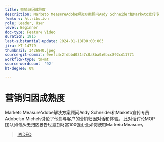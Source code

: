 ```yaml
---
title: 营销归因成熟度
description: Marketo MeasureAdobe解决方案顾问Andy Schneider和Marketo宣传专员AdobeIan Michels讨论了他们与客户的营销归因对话和体验。  此对话讨论MOP团队如何从无归因报告过渡到财富100强企业如何使用Marketo Measure。
feature: Attribution
role: Leader, User
level: Beginner
doc-type: Feature Video
duration: 1915
last-substantial-update: 2024-01-18T00:00:00Z
jira: KT-14779
thumbnail: 3426840.jpeg
source-git-commit: 9eefc4c2fdbbd031a7c0a8ba0a6bcc892cd11771
workflow-type: tm+mt
source-wordcount: '92'
ht-degree: 0%

---
```



# 营销归因成熟度

Marketo MeasureAdobe解决方案顾问Andy Schneider和Marketo宣传专员AdobeIan Michels讨论了他们与客户的营销归因对话和体验。  此对话讨论MOP团队如何从无归因报告过渡到财富100强企业如何使用Marketo Measure。

>[!VIDEO](https://video.tv.adobe.com/v/3426840/?learn=on)
